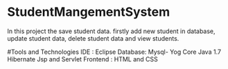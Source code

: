 # StudentMangementSystem
In this project the save student data. firstly add new student in database, update student data, delete student data and view students.


#Tools and Technologies
 IDE : Eclipse
 Database: Mysql- Yog
 Core Java 1.7
 Hibernate
 Jsp and Servlet
 Frontend : HTML and CSS
